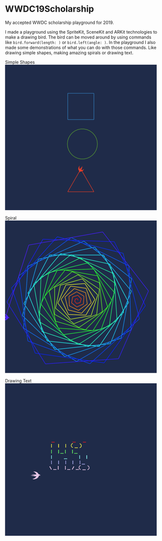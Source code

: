 # WWDC19Scholarship
My accepted WWDC scholarship playground for 2019.

I made a playground using the SpriteKit, SceneKit and ARKit technologies to make a drawing bird. The bird can be moved around by using commands like `bird.forward(length: )` or `bird.left(angle: )`. In the playground I also made some demonstrations of what you can do with those commands. Like drawing simple shapes, making amazing spirals or drawing text. 

Simple Shapes
<img src="./Images/Shapes.png" alt="Shapes" width="500"/>

Spiral
<img src="./Images/Spiral.png" alt="Spiral" width="500"/>

Drawing Text
<img src="./Images/Text.png" alt="Text" width="500"/>
